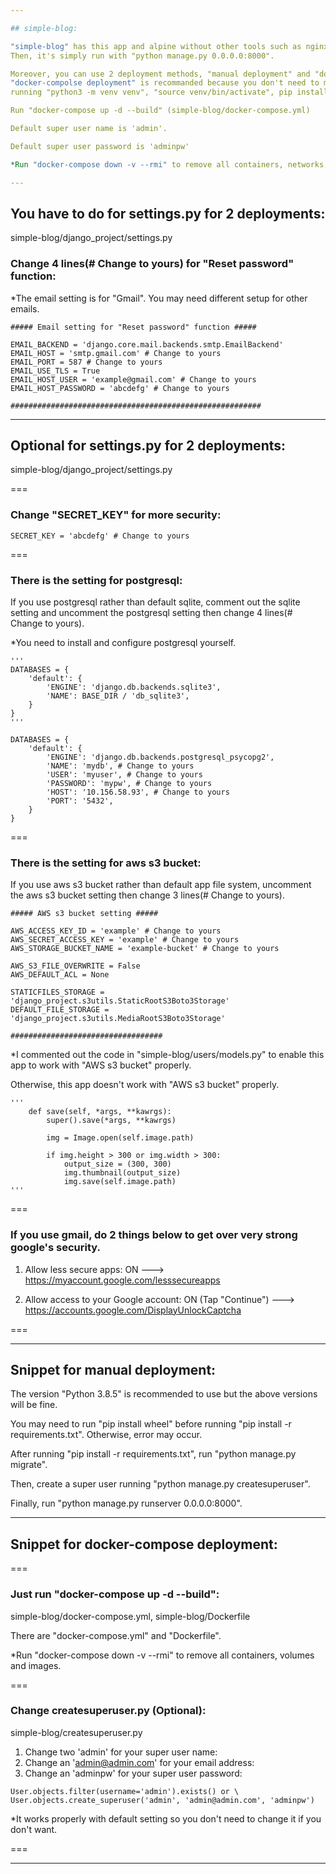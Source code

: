 ```yaml
---

## simple-blog:

"simple-blog" has this app and alpine without other tools such as nginx, apache, gunicorn and so on. 
Then, it's simply run with "python manage.py 0.0.0.0:8000".

Moreover, you can use 2 deployment methods, "manual deployment" and "docker-compolse deployment".
"docker-compolse deployment" is recommanded because you don't need to manually deploy the app 
running "python3 -m venv venv", "source venv/bin/activate", pip install -r requirements.txt" and so on.

Run "docker-compose up -d --build" (simple-blog/docker-compose.yml)

Default super user name is 'admin'.

Default super user password is 'adminpw'

*Run "docker-compose down -v --rmi" to remove all containers, networks, volumes and images.

---
```


## You have to do for settings.py for 2 deployments:

simple-blog/django_project/settings.py

### Change 4 lines(# Change to yours) for "Reset password" function:

*The email setting is for "Gmail". You may need different setup for other emails.

```
##### Email setting for "Reset password" function #####

EMAIL_BACKEND = 'django.core.mail.backends.smtp.EmailBackend'
EMAIL_HOST = 'smtp.gmail.com' # Change to yours
EMAIL_PORT = 587 # Change to yours
EMAIL_USE_TLS = True
EMAIL_HOST_USER = 'example@gmail.com' # Change to yours
EMAIL_HOST_PASSWORD = 'abcdefg' # Change to yours

########################################################
```

---

## Optional for settings.py for 2 deployments:

simple-blog/django_project/settings.py

===

### Change "SECRET_KEY" for more security:

```
SECRET_KEY = 'abcdefg' # Change to yours
```

===

### There is the setting for postgresql:

If you use postgresql rather than default sqlite, comment out the sqlite setting and uncomment the postgresql setting then change 4 lines(# Change to yours).

*You need to install and configure postgresql yourself.

```
'''
DATABASES = {
    'default': {
        'ENGINE': 'django.db.backends.sqlite3',
        'NAME': BASE_DIR / 'db_sqlite3',
    }
}
'''

DATABASES = {
    'default': {
        'ENGINE': 'django.db.backends.postgresql_psycopg2',
        'NAME': 'mydb', # Change to yours
        'USER': 'myuser', # Change to yours
        'PASSWORD': 'mypw', # Change to yours
        'HOST': '10.156.58.93', # Change to yours
        'PORT': '5432',
    }
}
```

===

### There is the setting for aws s3 bucket:

If you use aws s3 bucket rather than default app file system, uncomment the aws s3 bucket setting then change 3 lines(# Change to yours).

```
##### AWS s3 bucket setting #####

AWS_ACCESS_KEY_ID = 'example' # Change to yours
AWS_SECRET_ACCESS_KEY = 'example' # Change to yours
AWS_STORAGE_BUCKET_NAME = 'example-bucket' # Change to yours
 
AWS_S3_FILE_OVERWRITE = False
AWS_DEFAULT_ACL = None

STATICFILES_STORAGE = 'django_project.s3utils.StaticRootS3Boto3Storage'
DEFAULT_FILE_STORAGE = 'django_project.s3utils.MediaRootS3Boto3Storage'

##################################
```

*I commented out the code in "simple-blog/users/models.py" to enable this app to work with "AWS s3 bucket" properly.

Otherwise, this app doesn't work with "AWS s3 bucket" properly.

```
'''
    def save(self, *args, **kawrgs):
        super().save(*args, **kawrgs)

        img = Image.open(self.image.path)

        if img.height > 300 or img.width > 300:
            output_size = (300, 300)
            img.thumbnail(output_size)
            img.save(self.image.path)
'''
```

===

### If you use gmail, do 2 things below to get over very strong google's security.

1. Allow less secure apps: ON ---> https://myaccount.google.com/lesssecureapps

2. Allow access to your Google account: ON (Tap "Continue") ---> https://accounts.google.com/DisplayUnlockCaptcha

===

---

## Snippet for manual deployment:

The version "Python 3.8.5" is recommended to use but the above versions will be fine.

You may need to run "pip install wheel" before running "pip install -r requirements.txt". Otherwise, error may occur.

After running "pip install -r requirements.txt", run "python manage.py migrate".

Then, create a super user running "python manage.py createsuperuser".

Finally, run "python manage.py runserver 0.0.0.0:8000".

---

## Snippet for docker-compose deployment:

===

### Just run "docker-compose up -d --build":

simple-blog/docker-compose.yml, simple-blog/Dockerfile

There are "docker-compose.yml" and "Dockerfile".

*Run "docker-compose down -v --rmi" to remove all containers, volumes and images.

===

### Change createsuperuser.py (Optional):

simple-blog/createsuperuser.py

1. Change two 'admin' for your super user name:
2. Change an 'admin@admin.com' for your email address:
3. Change an 'adminpw' for your super user password:

```
User.objects.filter(username='admin').exists() or \
User.objects.create_superuser('admin', 'admin@admin.com', 'adminpw')
```

*It works properly with default setting so you don't need to change it if you don't want.

===

---
